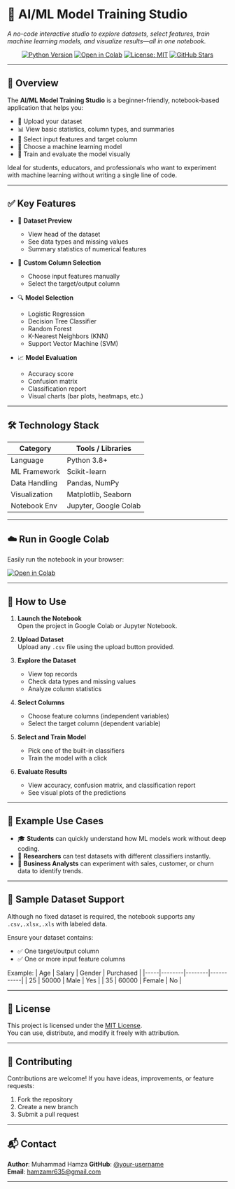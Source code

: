 # 🤖 AI/ML Model Training Studio

*A no-code interactive studio to explore datasets, select features, train machine learning models, and visualize results—all in one notebook.*

<div align="center">

[![Python Version](https://img.shields.io/badge/python-3.8%2B-blue)](https://www.python.org/)
[![Open in Colab](https://colab.research.google.com/assets/colab-badge.svg)](https://colab.research.google.com/github/your-username/AI_ML_Model_Training_Studio/blob/main/AI_ML_Model_Training_Studio.ipynb)
[![License: MIT](https://img.shields.io/badge/License-MIT-yellow.svg)](https://opensource.org/licenses/MIT)
[![GitHub Stars](https://img.shields.io/github/stars/your-username/AI_ML_Model_Training_Studio?style=social)](https://github.com/your-username/AI_ML_Model_Training_Studio)

</div>

---

## 🌟 Overview

The **AI/ML Model Training Studio** is a beginner-friendly, notebook-based application that helps you:

- 📂 Upload your dataset
- 📊 View basic statistics, column types, and summaries
- 🎯 Select input features and target column
- 🤖 Choose a machine learning model
- 🧠 Train and evaluate the model visually

Ideal for students, educators, and professionals who want to experiment with machine learning without writing a single line of code.

---

## ✅ Key Features

- 🧾 **Dataset Preview**
  - View head of the dataset
  - See data types and missing values
  - Summary statistics of numerical features

- 🎯 **Custom Column Selection**
  - Choose input features manually
  - Select the target/output column

- 🔍 **Model Selection**
  - Logistic Regression
  - Decision Tree Classifier
  - Random Forest
  - K-Nearest Neighbors (KNN)
  - Support Vector Machine (SVM)

- 📈 **Model Evaluation**
  - Accuracy score
  - Confusion matrix
  - Classification report
  - Visual charts (bar plots, heatmaps, etc.)

---

## 🛠️ Technology Stack

| Category        | Tools / Libraries                          |
|------------------|--------------------------------------------|
| Language         | Python 3.8+                                |
| ML Framework     | Scikit-learn                               |
| Data Handling    | Pandas, NumPy                              |
| Visualization    | Matplotlib, Seaborn                        |
| Notebook Env     | Jupyter, Google Colab                      |

---

## ☁️ Run in Google Colab

Easily run the notebook in your browser:

[![Open in Colab](https://colab.research.google.com/assets/colab-badge.svg)](https://colab.research.google.com/github/your-username/AI_ML_Model_Training_Studio/blob/main/AI_ML_Model_Training_Studio.ipynb)

---

## 📂 How to Use

1. **Launch the Notebook**  
   Open the project in Google Colab or Jupyter Notebook.

2. **Upload Dataset**  
   Upload any `.csv` file using the upload button provided.

3. **Explore the Dataset**
   - View top records
   - Check data types and missing values
   - Analyze column statistics

4. **Select Columns**
   - Choose feature columns (independent variables)
   - Select the target column (dependent variable)

5. **Select and Train Model**
   - Pick one of the built-in classifiers
   - Train the model with a click

6. **Evaluate Results**
   - View accuracy, confusion matrix, and classification report
   - See visual plots of the predictions

---

## 📌 Example Use Cases

- 🎓 **Students** can quickly understand how ML models work without deep coding.
- 🧪 **Researchers** can test datasets with different classifiers instantly.
- 🛒 **Business Analysts** can experiment with sales, customer, or churn data to identify trends.

---

## 📁 Sample Dataset Support

Although no fixed dataset is required, the notebook supports any `.csv,.xlsx,.xls` with labeled data.

Ensure your dataset contains:
- ✅ One target/output column
- ✅ One or more input feature columns

Example:
| Age | Salary | Gender | Purchased |
|-----|--------|--------|-----------|
| 25  | 50000  | Male   | Yes       |
| 35  | 60000  | Female | No        |

---

## 📝 License

This project is licensed under the [MIT License](https://opensource.org/licenses/MIT).  
You can use, distribute, and modify it freely with attribution.

---

## 🙌 Contributing

Contributions are welcome! If you have ideas, improvements, or feature requests:

1. Fork the repository
2. Create a new branch
3. Submit a pull request

---

## 📬 Contact

**Author**:  Muhammad Hamza 
**GitHub**: [@your-username](https://github.com/your-username)  
**Email**: hamzamr635@gmail.com

---

